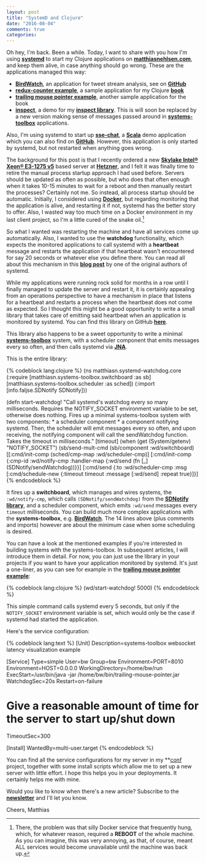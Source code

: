 ```yaml
---
layout: post
title: "SystemD and Clojure"
date: "2016-08-04"
comments: true
categories: 
---
```


Oh hey, I'm back. Been a while. Today, I want to share with you how I'm using **[systemd](https://en.wikipedia.org/wiki/Systemd)** to start my Clojure applications on **[matthiasnehlsen.com](http://matthiasnehlsen.com)**, and keep them alive, in case anything should go wrong. These are the applications managed this way:

* **[BirdWatch](http://birdwatch.matthiasnehlsen.com)**, an application for tweet stream analysis, see on **[GitHub](https://github.com/matthiasn/BirdWatch)**
* **[redux-counter example](http://redux-style.matthiasnehlsen.com/)**, a sample application for my Clojure **[book](https://leanpub.com/building-a-system-in-clojure)**
* **[trailing mouse pointer example](http://systems-toolbox.matthiasnehlsen.com/)**, another sample application for the book
* **[inspect](http://inspect.matthiasnehlsen.com/)**, a demo for my **[inspect library](https://github.com/matthiasn/inspect)**. This is will soon be replaced by a new version making sense of messages passed around in **[systems-toolbox](https://github.com/matthiasn/systems-toolbox)** applications.

<!-- more -->

Also, I'm using systemd to start up **[sse-chat](http://sse-chat.matthiasnehlsen.com/)**, a **[Scala]()** demo application which you can also find on **[GitHub](https://github.com/matthiasn/sse-chat)**. However, this application is only started by systemd, but not restarted when anything goes wrong.

The background for this post is that I recently ordered a new **[Skylake Intel® Xeon® E3-1275 v5](http://ark.intel.com/products/codename/37572/Skylake#@All)** based server at **[Hetzner](https://www.hetzner.de/en/)**, and I felt it was finally time to retire the manual process startup approach I had used before. Servers should be updated as often as possible, but who does that often enough when it takes 10-15 minutes to wait for a reboot and then manually restart the processes? Certainly not me. So instead, all process startup should be automatic. Initially, I considered using **[Docker](https://www.docker.com/)**, but regarding monitoring that the application is alive, and restarting it if not, systemd has the better story to offer. Also, I wasted way too much time on a Docker environment in my last client project, so I'm a little cured of the snake oil.[^1] 

So what I wanted was restarting the machine and have all services come up automatically. Also, I wanted to use the **watchdog** functionality, which expects the monitored applications to call systemd with a **heartbeat** message and restarts the application if that heartbeat wasn't encountered for say 20 seconds or whatever else you define there. You can read all about this mechanism in this **[blog post](http://0pointer.de/blog/projects/watchdog.html)** by one of the original authors of systemd.

While my applications were running rock solid for months in a row until I finally managed to update the server and restart it, it is certainly appealing from an operations perspective to have a mechanism in place that listens for a heartbeat and restarts a process when the heartbeat does not come as expected. So I thought this might be a good opportunity to write a small library that takes care of emitting said heartbeat when an application is monitored by systemd. You can find this library on GitHub **[here](https://github.com/matthiasn/systemd-watchdog)**.

This library also happens to be a sweet opportunity to write a minimal **[systems-toolbox](https://github.com/matthiasn/systems-toolbox)** system, with a scheduler component that emits messages every so often, and then calls systemd via **[JNA](https://github.com/java-native-access/jna)**.

This is the entire library:

{% codeblock lang:clojure %}
(ns matthiasn.systemd-watchdog.core
  (:require [matthiasn.systems-toolbox.switchboard :as sb]
            [matthiasn.systems-toolbox.scheduler :as sched])
  (:import [info.faljse.SDNotify SDNotify]))

(defn start-watchdog!
  "Call systemd's watchdog every so many milliseconds.
   Requires the NOTIFY_SOCKET environment variable to be set, otherwise does
   nothing. Fires up a minimal systems-toolbox system with two components:
    * a scheduler component
    * a component notifying systemd.
   Then, the scheduler will emit messages every so often, and upon receiving,
   the notifying component will call the sendWatchdog function.
   Takes the timeout in milliseconds."
  [timeout]
  (when (get (System/getenv) "NOTIFY_SOCKET")
    (sb/send-mult-cmd
      (sb/component :wd/switchboard)
      [[:cmd/init-comp (sched/cmp-map :wd/scheduler-cmp)]
       [:cmd/init-comp
        {:cmp-id      :wd/notify-cmp
         :handler-map {:wd/send (fn [_] (SDNotify/sendWatchdog))}}]
       [:cmd/send {:to  :wd/scheduler-cmp
                   :msg [:cmd/schedule-new
                         {:timeout timeout
                          :message [:wd/send]
                          :repeat  true}]}]
{% endcodeblock %}

It fires up a **switchboard**, which manages and wires systems, the `:wd/notify-cmp`, which calls `(SDNotify/sendWatchdog)` from the **[SDNotify library](https://github.com/faljse/SDNotify)**, and a scheduler component, which emits `:wd/send` messages every `timeout` milliseconds. You can build much more complex applications with the **systems-toolbox**, e.g. **[BirdWatch](http://birdwatch.matthiasnehlsen.com)**. The 14 lines above (plus comments and imports) however are about the minimum case when some scheduling is desired.

You can have a look at the mentioned examples if you're interested in building systems with the systems-toolbox. In subsequent articles, I will introduce them in detail. For now, you can just use the library in your projects if you want to have your application monitored by systemd. It's just a one-liner, as you can see for example in the **[trailing mouse pointer example](https://github.com/matthiasn/systems-toolbox/blob/master/examples/trailing-mouse-pointer/src/clj/example/core.clj#L41)**: 

{% codeblock lang:clojure %}
  (wd/start-watchdog! 5000)
{% endcodeblock %}

This simple command calls systemd every 5 seconds, but only if the `NOTIFY_SOCKET` environment variable is set, which would only be the case if systemd had started the application.

Here's the service configuration:

{% codeblock lang:text %}
[Unit]
Description=systems-toolbox websocket latency visualization example

[Service]
Type=simple
User=bw
Group=bw
Environment=PORT=8010
Environment=HOST=0.0.0.0
WorkingDirectory=/home/bw/run
ExecStart=/usr/bin/java -jar /home/bw/bin/trailing-mouse-pointer.jar
WatchdogSec=20s
Restart=on-failure

# Give a reasonable amount of time for the server to start up/shut down
TimeoutSec=300

[Install]
WantedBy=multi-user.target
{% endcodeblock %}

You can find all the service configurations for my server in my **[conf](https://github.com/matthiasn/conf) project, together with some install scripts which allow me to set up a new server with little effort. I hope this helps you in your deployments. It certainly helps me with mine.

Would you like to know when there's a new article? Subscribe to the <a href="http://eepurl.com/y0HWv" target="_blank"><strong>newsletter</strong></a> and I'll let you know.

Cheers,
Matthias

[^1]: There, the problem was that silly Docker service that frequently hung, which, for whatever reason, required a **REBOOT** of the whole machine. As you can imagine, this was very annoying, as that, of course, meant ALL services would become unavailable until the machine was back up.

